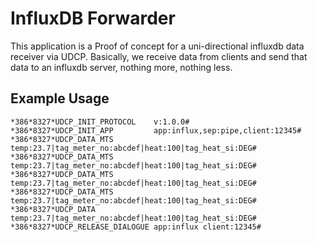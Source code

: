 InfluxDB Forwarder
==================

This application is a Proof of concept for a uni-directional
influxdb data receiver via UDCP.
Basically, we receive data from clients and send that data
to an influxdb server, nothing more, nothing less.


## Example Usage

```
*386*8327*UDCP_INIT_PROTOCOL    v:1.0.0# 
*386*8327*UDCP_INIT_APP         app:influx,sep:pipe,client:12345# 
*386*8327*UDCP_DATA_MTS         temp:23.7|tag_meter_no:abcdef|heat:100|tag_heat_si:DEG# 
*386*8327*UDCP_DATA_MTS         temp:23.7|tag_meter_no:abcdef|heat:100|tag_heat_si:DEG# 
*386*8327*UDCP_DATA_MTS         temp:23.7|tag_meter_no:abcdef|heat:100|tag_heat_si:DEG# 
*386*8327*UDCP_DATA_MTS         temp:23.7|tag_meter_no:abcdef|heat:100|tag_heat_si:DEG# 
*386*8327*UDCP_DATA             temp:23.7|tag_meter_no:abcdef|heat:100|tag_heat_si:DEG# 
*386*8327*UDCP_RELEASE_DIALOGUE app:influx client:12345# 
```